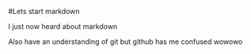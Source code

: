 #Lets start markdown

I just now heard about markdown

Also have an understanding of git but github has me confused
wowowo
